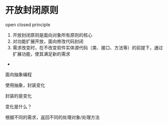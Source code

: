 # 开放封闭原则

open closed principle


1. 开放封闭原则是面向对象所有原则的核心
2. 对功能扩展开放，面向修改代码封闭
3. 需求改变时，在不改变软件实体源代码（类、接口、方法等）的前提下，通过扩展功能，使其满足新的需求



+
面向抽象编程

使用抽象，封装变化

封装的是变化

变化是什么？

根据不同的需求，返回不同的处理对象/处理方法




